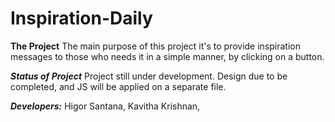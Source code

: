# Inspiration-Daily
  
**The Project** 
The main purpose of this project it's to provide inspiration messages to those who needs it in a simple manner, by clicking on a button.


***Status of Project***
Project still under development. 
Design due to be completed, and JS will be applied on a separate file.

***Developers:*** Higor Santana, 
            Kavitha Krishnan,

